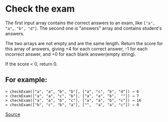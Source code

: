 # Check the exam

The first input array contains the correct answers to an exam, like
`["a", "a", "b", "d"]`. The second one is "answers" array and contains
student's answers.

The two arrays are not empty and are the same length. Return the score
for this array of answers, giving +4 for each correct answer, -1 for
each incorrect answer, and +0 for each blank answer(empty string).

If the score < 0, return 0.

## For example:

```text
> checkExam(["a", "a", "b", "b"], ["a", "c", "b", "d"]) → 6
> checkExam(["a", "a", "c", "b"], ["a", "a", "b",  ""]) → 7
> checkExam(["a", "a", "b", "c"], ["a", "a", "b", "c"]) → 16
> checkExam(["b", "c", "b", "a"], ["",  "a", "a", "c"]) → 0
```

[Source](https://www.codewars.com/kata/5a3dd29055519e23ec000074)